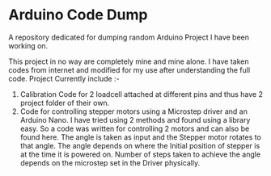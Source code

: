 # Arduino Code Dump
 A repository dedicated for dumping random Arduino Project I have been working on.

This project in no way are completely mine and mine alone. I have taken codes from internet and modified for my use after understanding the full code.
Project Currently include :-
1. Calibration Code for 2 loadcell attached at different pins and thus have 2 project folder of their own.
2. Code for controlling stepper motors using a Microstep driver and an Arduino Nano. I have tried using 2 methods and found using a library easy. So a code was written for controlling 2 motors and can also be found here. The angle is taken as input  and the Stepper motor rotates to that angle. The angle depends on where the Initial position of stepper is at the time it is powered on. Number of steps taken to achieve the angle depends on the microstep set in the Driver physically.